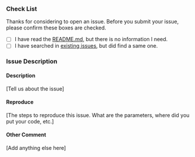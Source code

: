 ### Check List

Thanks for considering to open an issue. Before you submit your issue, please confirm these boxes are checked.

- [ ] I have read the [README.md](https://github.com/ookcode/Algorithms/blob/master/README.md), but there is no information I need.
- [ ] I have searched in [existing issues](https://github.com/ookcode/Algorithms/issues?utf8=%E2%9C%93&q=is%3Aissue), but did find a same one.

### Issue Description

#### Description

[Tell us about the issue]

#### Reproduce

[The steps to reproduce this issue. What are the parameters, where did you put your code, etc.]

#### Other Comment

[Add anything else here]

